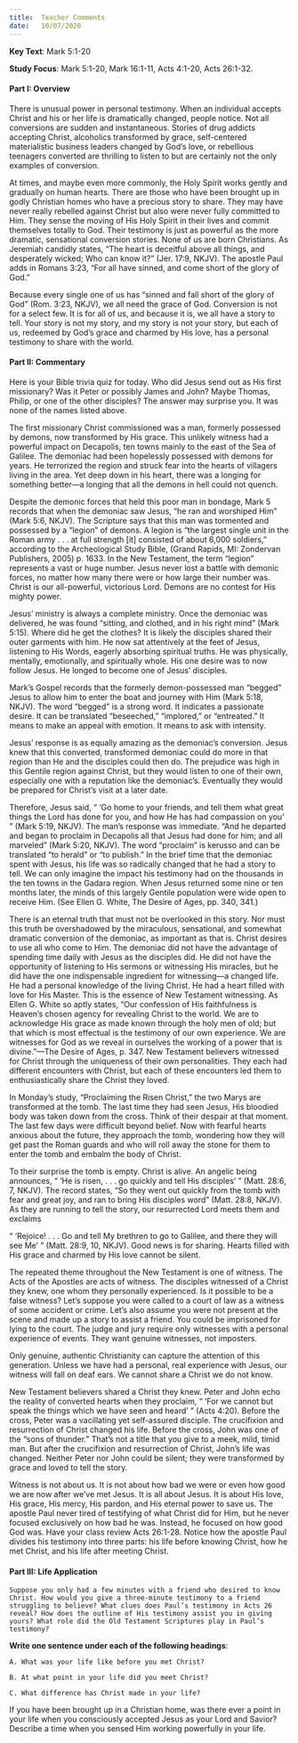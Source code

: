 ```yaml
---
title:  Teacher Comments
date:   10/07/2020
---
```


**Key Text**: Mark 5:1-20 

**Study Focus**: Mark 5:1-20, Mark 16:1-11, Acts 4:1-20, Acts 26:1-32.
 
#### Part I: Overview

There is unusual power in personal testimony. When an individual accepts Christ and his or her life is dramatically changed, people notice. Not all conversions are sudden and instantaneous. Stories of drug addicts accepting Christ, alcoholics transformed by grace, self-centered materialistic business leaders changed by God’s love, or rebellious teenagers converted are thrilling to listen to but are certainly not the only examples of conversion.

At times, and maybe even more commonly, the Holy Spirit works gently and gradually on human hearts. There are those who have been brought up in godly Christian homes who have a precious story to share. They may have never really rebelled against Christ but also were never fully committed to Him. They sense the moving of His Holy Spirit in their lives and commit themselves totally to God. Their testimony is just as powerful as the more dramatic, sensational conversion stories. None of us are born Christians. As Jeremiah candidly states, “The heart is deceitful above all things, and desperately wicked; Who can know it?” (Jer. 17:9, NKJV). The apostle Paul adds in Romans 3:23, “For all have sinned, and come short of the glory of God.”

Because every single one of us has “sinned and fall short of the glory of God” (Rom. 3:23, NKJV), we all need the grace of God. Conversion is not for a select few. It is for all of us, and because it is, we all have a story to tell. Your story is not my story, and my story is not your story, but each of us, redeemed by God’s grace and charmed by His love, has a personal testimony to share with the world.

#### Part II: Commentary

Here is your Bible trivia quiz for today. Who did Jesus send out as His first missionary? Was it Peter or possibly James and John? Maybe Thomas, Philip, or one of the other disciples? The answer may surprise you. It was none of the names listed above. 

The first missionary Christ commissioned was a man, formerly possessed by demons, now transformed by His grace. This unlikely witness had a powerful impact on Decapolis, ten towns mainly to the east of the Sea of Galilee. The demoniac had been hopelessly possessed with demons for years. He terrorized the region and struck fear into the hearts of villagers living in the area. Yet deep down in his heart, there was a longing for something better—a longing that all the demons in hell could not quench. 

Despite the demonic forces that held this poor man in bondage, Mark 5 records that when the demoniac saw Jesus, “he ran and worshiped Him” (Mark 5:6, NKJV). The Scripture says that this man was tormented and possessed by a “legion” of demons. A legion is “the largest single unit in the Roman army . . . at full strength [it] consisted of about 6,000 soldiers,” according to the Archeological Study Bible, (Grand Rapids, MI: Zondervan Publishers, 2005) p. 1633. In the New Testament, the term “legion” represents a vast or huge number. Jesus never lost a battle with demonic forces, no matter how many there were or how large their number was. Christ is our all-powerful, victorious Lord. Demons are no contest for His mighty power.

Jesus’ ministry is always a complete ministry. Once the demoniac was delivered, he was found “sitting, and clothed, and in his right mind” (Mark 5:15). Where did he get the clothes? It is likely the disciples shared their outer garments with him. He now sat attentively at the feet of Jesus, listening to His Words, eagerly absorbing spiritual truths. He was physically, mentally, emotionally, and spiritually whole. His one desire was to now follow Jesus. He longed to become one of Jesus’ disciples. 

Mark’s Gospel records that the formerly demon-possessed man “begged” Jesus to allow him to enter the boat and journey with Him (Mark 5:18, NKJV). The word “begged” is a strong word. It indicates a passionate desire. It can be translated “beseeched,” “implored,” or “entreated.” It means to make an appeal with emotion. It means to ask with intensity.

Jesus’ response is as equally amazing as the demoniac’s conversion. Jesus knew that this converted, transformed demoniac could do more in that region than He and the disciples could then do. The prejudice was high in this Gentile region against Christ, but they would listen to one of their own, especially one with a reputation like the demoniac’s. Eventually they would be prepared for Christ’s visit at a later date. 

Therefore, Jesus said, “ ‘Go home to your friends, and tell them what great things the Lord has done for you, and how He has had compassion on you’ ” (Mark 5:19, NKJV). The man’s response was immediate. “And he departed and began to proclaim in Decapolis all that Jesus had done for him; and all marveled” (Mark 5:20, NKJV). The word “proclaim” is kerusso and can be translated “to herald” or “to publish.” In the brief time that the demoniac spent with Jesus, his life was so radically changed that he had a story to tell. We can only imagine the impact his testimony had on the thousands in the ten towns in the Gadara region. When Jesus returned some nine or ten months later, the minds of this largely Gentile population were wide open to receive Him. (See Ellen G. White, The Desire of Ages, pp. 340, 341.)

There is an eternal truth that must not be overlooked in this story. Nor must this truth be overshadowed by the miraculous, sensational, and somewhat dramatic conversion of the demoniac, as important as that is. Christ desires to use all who come to Him. The demoniac did not have the advantage of spending time daily with Jesus as the disciples did. He did not have the opportunity of listening to His sermons or witnessing His miracles, but he did have the one indispensable ingredient for witnessing—a changed life. He had a personal knowledge of the living Christ. He had a heart filled with love for His Master. This is the essence of New Testament witnessing. As Ellen G. White so aptly states, “Our confession of His faithfulness is Heaven’s chosen agency for revealing Christ to the world. We are to acknowledge His grace as made known through the holy men of old; but that which is most effectual is the testimony of our own experience. We are witnesses for God as we reveal in ourselves the working of a power that is divine.”—The Desire of Ages, p. 347. New Testament believers witnessed for Christ through the uniqueness of their own personalities. They each had different encounters with Christ, but each of these encounters led them to enthusiastically share the Christ they loved. 

In Monday’s study, “Proclaiming the Risen Christ,” the two Marys are transformed at the tomb. The last time they had seen Jesus, His bloodied body was taken down from the cross. Think of their despair at that moment. The last few days were difficult beyond belief. Now with fearful hearts anxious about the future, they approach the tomb, wondering how they will get past the Roman guards and who will roll away the stone for them to enter the tomb and embalm the body of Christ. 

To their surprise the tomb is empty. Christ is alive. An angelic being announces, “ ‘He is risen, . . . go quickly and tell His disciples’ ” (Matt. 28:6, 7, NKJV). The record states, “So they went out quickly from the tomb with fear and great joy, and ran to bring His disciples word” (Matt. 28:8, NKJV). As they are running to tell the story, our resurrected Lord meets them and exclaims 

“ ‘Rejoice! . . . Go and tell My brethren to go to Galilee, and there they will see Me’ ” (Matt. 28:9, 10, NKJV). Good news is for sharing. Hearts filled with His grace and charmed by His love cannot be silent. 

The repeated theme throughout the New Testament is one of witness. The Acts of the Apostles are acts of witness. The disciples witnessed of a Christ they knew, one whom they personally experienced. Is it possible to be a false witness? Let’s suppose you were called to a court of law as a witness of some accident or crime. Let’s also assume you were not present at the scene and made up a story to assist a friend. You could be imprisoned for lying to the court. The judge and jury require only witnesses with a personal experience of events. They want genuine witnesses, not imposters.

Only genuine, authentic Christianity can capture the attention of this generation. Unless we have had a personal, real experience with Jesus, our witness will fall on deaf ears. We cannot share a Christ we do not know. 

New Testament believers shared a Christ they knew. Peter and John echo the reality of converted hearts when they proclaim, “ ‘For we cannot but speak the things which we have seen and heard’ ” (Acts 4:20). Before the cross, Peter was a vacillating yet self-assured disciple. The crucifixion and resurrection of Christ changed his life. Before the cross, John was one of the “sons of thunder.” That’s not a title that you give to a meek, mild, timid man. But after the crucifixion and resurrection of Christ, John’s life was changed. Neither Peter nor John could be silent; they were transformed by grace and loved to tell the story.

Witness is not about us. It is not about how bad we were or even how good we are now after we’ve met Jesus. It is all about Jesus. It is about His love, His grace, His mercy, His pardon, and His eternal power to save us. The apostle Paul never tired of testifying of what Christ did for Him, but he never focused exclusively on how bad he was. Instead, he focused on how good God was. Have your class review Acts 26:1-28. Notice how the apostle Paul divides his testimony into three parts: his life before knowing Christ, how he met Christ, and his life after meeting Christ. 
 
#### Part III: Life Application

`Suppose you only had a few minutes with a friend who desired to know Christ. How would you give a three-minute testimony to a friend struggling to believe? What clues does Paul’s testimony in Acts 26 reveal? How does the outline of His testimony assist you in giving yours? What role did the Old Testament Scriptures play in Paul’s testimony?`

**Write one sentence under each of the following headings**:

`A.	What was your life like before you met Christ?`

`B.	At what point in your life did you meet Christ?`

`C.	What difference has Christ made in your life?`

If you have been brought up in a Christian home, was there ever a point in your life when you consciously accepted Jesus as your Lord and Savior? Describe a time when you sensed Him working powerfully in your life.